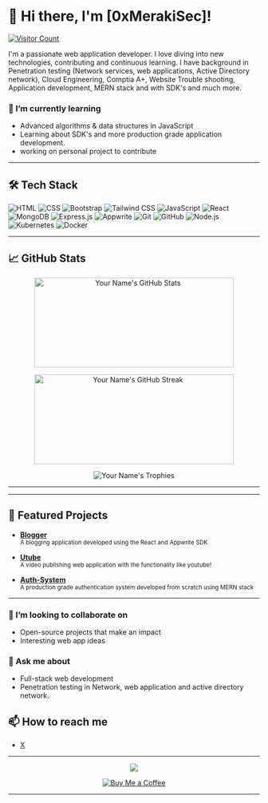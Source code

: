 
<!---
0xMerakiSec/0xMerakiSec is a ✨ special ✨ repository because its `README.md` (this file) appears on your GitHub profile.
You can click the Preview link to take a look at your changes.
--->
# 👋 Hi there, I'm [0xMerakiSec]!

[![Visitor Count](https://komarev.com/ghpvc/?username=0xMerakiSec&color=green)](https://github.com/0xMerakiSec) 

I'm a passionate web application developer. I love diving into new technologies, contributing  and continuous learning. I have background in Penetration testing (Network services, web applications, Active Directory network), Cloud Engineering, Comptia A+, Website Trouble shooting, Application development, MERN stack and with SDK's and much more.


### 🌱 I’m currently learning
- Advanced algorithms & data structures in JavaScript
- Learning about SDK's and more production grade application development.
- working on personal project to contribute

---

## 🛠 Tech Stack

![HTML](https://img.shields.io/badge/-HTML-E34F26?style=flat-square&logo=html5&logoColor=white)
![CSS](https://img.shields.io/badge/-CSS-1572B6?style=flat-square&logo=css3&logoColor=white)
![Bootstrap](https://img.shields.io/badge/-Bootstrap-563D7C?style=flat-square&logo=bootstrap)
![Tailwind CSS](https://img.shields.io/badge/-TailwindCSS-38B2AC?style=flat-square&logo=tailwind-css&logoColor=white)
![JavaScript](https://img.shields.io/badge/-JavaScript-F7DF1E?style=flat-square&logo=javascript&logoColor=black)
![React](https://img.shields.io/badge/-React-61DAFB?style=flat-square&logo=react&logoColor=black)
![MongoDB](https://img.shields.io/badge/-MongoDB-47A248?style=flat-square&logo=mongodb&logoColor=white)
![Express.js](https://img.shields.io/badge/-Express.js-000000?style=flat-square&logo=express&logoColor=white)
![Appwrite](https://img.shields.io/badge/-Appwrite-F02D3A?style=flat-square&logo=appwrite&logoColor=white)
![Git](https://img.shields.io/badge/-Git-F05032?style=flat-square&logo=git&logoColor=white)
![GitHub](https://img.shields.io/badge/-GitHub-181717?style=flat-square&logo=github)
![Node.js](https://img.shields.io/badge/-Node.js-339933?style=flat-square&logo=node.js&logoColor=white)
![Kubernetes](https://img.shields.io/badge/-Kubernetes-326CE5?style=flat-square&logo=kubernetes&logoColor=white)
![Docker](https://img.shields.io/badge/-Docker-2496ED?style=flat-square&logo=docker&logoColor=white)


---

## 📈 GitHub Stats

<p align="center">
  <!-- GitHub Dark Theme GitHub Stats Card -->
  <img src="https://github-readme-stats.vercel.app/api?username=0xMerakiSec&show_icons=true&theme=github_dark&count_private=true" alt="Your Name's GitHub Stats" height="180" width="400" />
</p>

<p align="center">
  <!-- GitHub Dark Theme GitHub Streak Stats -->
  <img src="https://github-readme-streak-stats.herokuapp.com/?user=0xMerakiSec&theme=github_dark" alt="Your Name's GitHub Streak" height="180" width="400" />
</p>

<p align="center">
  <!-- GitHub Dark Theme GitHub Trophies -->
  <img src="https://github-profile-trophy.vercel.app/?username=0xMerakiSec&theme=github_dark&no-frame=true&row=1&column=6&animation=true" alt="Your Name's Trophies" />
</p>

---


---

## 🚀 Featured Projects

- **[Blogger](https://github.com/0xMerakiSec/reactjs-ba-projects)**  
  <small>A blogging application developed using the React and Appwrite SDK</small>

- **[Utube](https://github.com/0xMerakiSec/Backend-project)**  
  <small>A video publishing web application with the functionality like youtube!</small>

- **[Auth-System](https://github.com/0xMerakiSec/auth-system)**  
  <small>A production grade authentication system developed from scratch using MERN stack</small>

---
### 👯 I’m looking to collaborate on
- Open-source projects that make an impact
- Interesting web app ideas


### 💬 Ask me about
- Full-stack web development
- Penetration testing in Network, web application and active directory network.


## 📫 How to reach me


- [X](https://x.com/Meraki_Sec)


---

<p align="center">
  <img src="https://github-profile-summary-cards.vercel.app/api/cards/profile-details?username=0xMerakiSec&theme=github_dark" />
</p>

<!-- Optional: add a "Buy Me a Coffee" button if you're open to sponsorship -->
<p align="center">
  <a href="https://www.buymeacoffee.com/your-profile" target="_blank">
    <img src="https://img.shields.io/badge/-Buy%20me%20a%20coffee-FFDD00?style=for-the-badge&logo=buy-me-a-coffee&logoColor=black" alt="Buy Me a Coffee" />
  </a>
</p>


----


